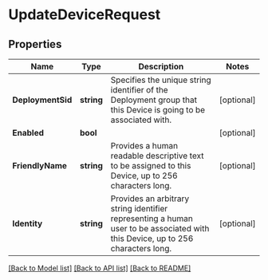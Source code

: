 # UpdateDeviceRequest

## Properties

Name | Type | Description | Notes
------------ | ------------- | ------------- | -------------
**DeploymentSid** | **string** | Specifies the unique string identifier of the Deployment group that this Device is going to be associated with. | [optional] 
**Enabled** | **bool** |  | [optional] 
**FriendlyName** | **string** | Provides a human readable descriptive text to be assigned to this Device, up to 256 characters long. | [optional] 
**Identity** | **string** | Provides an arbitrary string identifier representing a human user to be associated with this Device, up to 256 characters long. | [optional] 

[[Back to Model list]](../README.md#documentation-for-models) [[Back to API list]](../README.md#documentation-for-api-endpoints) [[Back to README]](../README.md)


